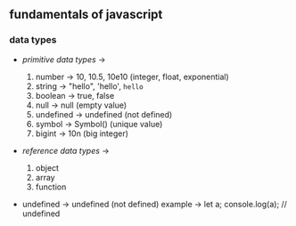 ## fundamentals of javascript

### data types

- *primitive data types* ->
    1. number -> 10, 10.5, 10e10 (integer, float, exponential)
    2. string -> "hello", 'hello', `hello`
    3. boolean -> true, false
    4. null -> null (empty value)
    5. undefined -> undefined (not defined)
    6. symbol -> Symbol() (unique value)
    7. bigint -> 10n (big integer)
- *reference data types* ->
    1. object
    2. array
    3. function

- undefined -> undefined (not defined) 
example -> let a;
console.log(a); // undefined
